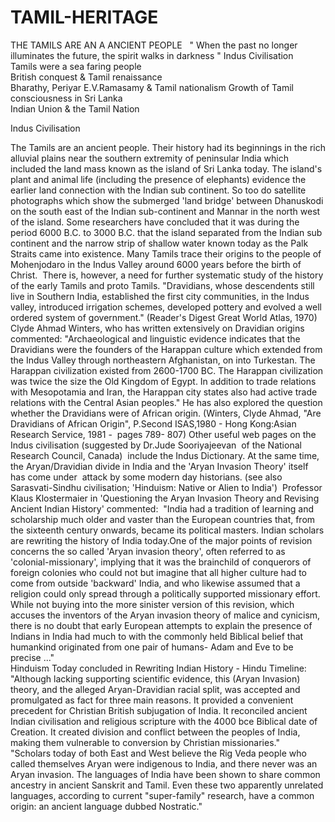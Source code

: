 # TAMIL-HERITAGE
THE TAMILS ARE AN A ANCIENT PEOPLE   " When the past no longer illuminates the future, the spirit walks in darkness "
 Indus Civilisation  
 Tamils were a sea faring people  
 British conquest & Tamil    renaissance  
 Bharathy, Periyar E.V.Ramasamy & Tamil nationalism 
 Growth of Tamil consciousness in Sri Lanka  
 Indian Union & the Tamil Nation
 
 Indus Civilisation
 
The Tamils are an ancient people. Their history had its beginnings in the rich alluvial plains near the southern extremity of peninsular India which included the land mass known as the island of Sri Lanka today. The island's plant and animal life (including the presence of elephants) evidence the earlier land connection with the Indian sub continent. So too do satellite photographs which show the submerged 'land bridge' between Dhanuskodi on the south east of the Indian sub-continent and Mannar in the north west of the island. 
Some researchers have concluded that it was during the period 6000 B.C. to 3000 B.C. that the island separated from the Indian sub continent and the narrow strip of shallow water known today as the Palk Straits came into existence. Many Tamils trace their origins to the people of Mohenjodaro in the Indus Valley around 6000 years before the birth of Christ.  There is, however, a need for further systematic study of the history of the early Tamils and proto Tamils.
"Dravidians, whose descendents still live in Southern India, established the first  city communities, in the Indus valley, introduced irrigation schemes, developed pottery  and evolved a well ordered system of government." (Reader's Digest Great World  Atlas, 1970)
Clyde Ahmad Winters, who has written extensively on Dravidian origins commented:
"Archaeological and linguistic evidence indicates that the Dravidians were the  founders of the Harappan culture which extended from the Indus Valley through northeastern  Afghanistan, on into Turkestan. The Harappan civilization existed from 2600-1700 BC. The  Harappan civilization was twice the size the Old Kingdom of Egypt. In addition to trade  relations with Mesopotamia and Iran, the Harappan city states also had active trade  relations with the Central Asian peoples." 
He has also explored the question whether the Dravidians were of African origin. (Winters, Clyde Ahmad, "Are Dravidians of African Origin", P.Second ISAS,1980 - Hong Kong:Asian Research Service, 1981 -  pages 789- 807)
Other useful web pages on the Indus civilisation (suggested by Dr.Jude Sooriyajeevan   of the National Research Council, Canada)  include the Indus Dictionary.
At the same time, the  Aryan/Dravidian divide in India and the 'Aryan Invasion Theory' itself has come under  attack by some modern day historians. (see also Sarasvati-Sindhu civilisation; 'Hinduism: Native or Alien to India')  
Professor Klaus Klostermaier in 'Questioning the Aryan Invasion Theory and Revising Ancient Indian History' commented:  
"India had             a tradition of learning and scholarship much older and vaster than             the European countries that, from the sixteenth century onwards,             became its political masters. Indian scholars are rewriting the             history of India today.One of the major points of revision concerns the             so called 'Aryan invasion theory', often referred to as 'colonial-missionary', implying that it was the brainchild of             conquerors of foreign colonies who could not but imagine that all             higher culture had to come from outside 'backward' India, and who             likewise assumed that a religion could only spread through a             politically supported missionary effort.
While not buying into the more             sinister version of this revision, which accuses the inventors of             the Aryan invasion theory of malice and cynicism, there is no doubt             that early European attempts to explain the presence of Indians in             India had much to with the commonly held Biblical belief that             humankind originated from one pair of humans- Adam and Eve to be precise ..."   
Hinduism Today concluded in Rewriting Indian History -  Hindu Timeline: 
"Although lacking supporting scientific evidence, this (Aryan Invasion) theory,  and the alleged Aryan-Dravidian racial split, was accepted and promulgated as fact for  three main reasons. It provided a convenient precedent for Christian British subjugation  of India. It reconciled ancient Indian civilisation and religious scripture with the 4000  bce Biblical date of Creation. It created division and conflict between the peoples of  India, making them vulnerable to conversion by Christian missionaries."	 
"Scholars today of both East and West believe the Rig Veda people who called  themselves Aryan were indigenous to India, and there never was an Aryan invasion. The  languages of India have been shown to share common ancestry in ancient Sanskrit and Tamil.  Even these two apparently unrelated languages, according to current  "super-family" research, have a common origin: an ancient language dubbed  Nostratic." 
